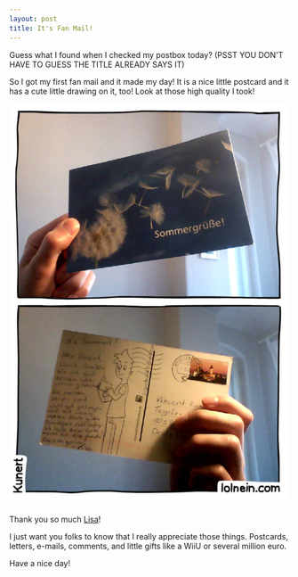```yaml
---
layout: post
title: It's Fan Mail!
---
```


Guess what I found when I checked my postbox today? (PSST YOU DON'T HAVE TO GUESS THE TITLE ALREADY SAYS IT)

So I got my first fan mail and it made my day!
It is a nice little postcard and it has a cute little drawing on it, too!
Look at those high quality I took!

![It's fan mail](/images/itsfanmail.jpeg)

Thank you so much [Lisa](http://lisasbasket.tumblr.com)!

I just want you folks to know that I really appreciate those things. Postcards, letters, e-mails, comments, and little gifts like a WiiU or several million euro.

Have a nice day!
